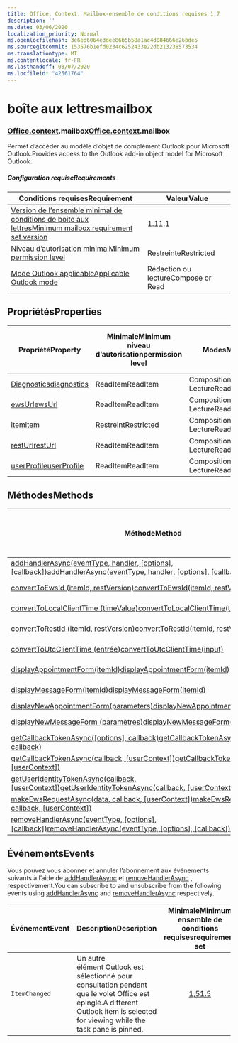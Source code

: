 ```yaml
---
title: Office. Context. Mailbox-ensemble de conditions requises 1,7
description: ''
ms.date: 03/06/2020
localization_priority: Normal
ms.openlocfilehash: 3e6ed6064e3dee86b5b58a1ac4d884666e26bde5
ms.sourcegitcommit: 153576b1efd0234c6252433e22db213238573534
ms.translationtype: MT
ms.contentlocale: fr-FR
ms.lasthandoff: 03/07/2020
ms.locfileid: "42561764"
---
```

# <a name="mailbox"></a><span data-ttu-id="7310c-102">boîte aux lettres</span><span class="sxs-lookup"><span data-stu-id="7310c-102">mailbox</span></span>

### <a name="officecontextmailbox"></a><span data-ttu-id="7310c-103">[Office](office.md)[.context](office.context.md).mailbox</span><span class="sxs-lookup"><span data-stu-id="7310c-103">[Office](office.md)[.context](office.context.md).mailbox</span></span>

<span data-ttu-id="7310c-104">Permet d’accéder au modèle d’objet de complément Outlook pour Microsoft Outlook.</span><span class="sxs-lookup"><span data-stu-id="7310c-104">Provides access to the Outlook add-in object model for Microsoft Outlook.</span></span>

##### <a name="requirements"></a><span data-ttu-id="7310c-105">Configuration requise</span><span class="sxs-lookup"><span data-stu-id="7310c-105">Requirements</span></span>

|<span data-ttu-id="7310c-106">Conditions requises</span><span class="sxs-lookup"><span data-stu-id="7310c-106">Requirement</span></span>| <span data-ttu-id="7310c-107">Valeur</span><span class="sxs-lookup"><span data-stu-id="7310c-107">Value</span></span>|
|---|---|
|[<span data-ttu-id="7310c-108">Version de l’ensemble minimal de conditions de boîte aux lettres</span><span class="sxs-lookup"><span data-stu-id="7310c-108">Minimum mailbox requirement set version</span></span>](../../requirement-sets/outlook-api-requirement-sets.md)| <span data-ttu-id="7310c-109">1.1</span><span class="sxs-lookup"><span data-stu-id="7310c-109">1.1</span></span>|
|[<span data-ttu-id="7310c-110">Niveau d’autorisation minimal</span><span class="sxs-lookup"><span data-stu-id="7310c-110">Minimum permission level</span></span>](../../../outlook/understanding-outlook-add-in-permissions.md)| <span data-ttu-id="7310c-111">Restreinte</span><span class="sxs-lookup"><span data-stu-id="7310c-111">Restricted</span></span>|
|[<span data-ttu-id="7310c-112">Mode Outlook applicable</span><span class="sxs-lookup"><span data-stu-id="7310c-112">Applicable Outlook mode</span></span>](../../../outlook/outlook-add-ins-overview.md#extension-points)| <span data-ttu-id="7310c-113">Rédaction ou lecture</span><span class="sxs-lookup"><span data-stu-id="7310c-113">Compose or Read</span></span>|

## <a name="properties"></a><span data-ttu-id="7310c-114">Propriétés</span><span class="sxs-lookup"><span data-stu-id="7310c-114">Properties</span></span>

| <span data-ttu-id="7310c-115">Propriété</span><span class="sxs-lookup"><span data-stu-id="7310c-115">Property</span></span> | <span data-ttu-id="7310c-116">Minimale</span><span class="sxs-lookup"><span data-stu-id="7310c-116">Minimum</span></span><br><span data-ttu-id="7310c-117">niveau d’autorisation</span><span class="sxs-lookup"><span data-stu-id="7310c-117">permission level</span></span> | <span data-ttu-id="7310c-118">Modes</span><span class="sxs-lookup"><span data-stu-id="7310c-118">Modes</span></span> | <span data-ttu-id="7310c-119">Type de retour</span><span class="sxs-lookup"><span data-stu-id="7310c-119">Return type</span></span> | <span data-ttu-id="7310c-120">Minimale</span><span class="sxs-lookup"><span data-stu-id="7310c-120">Minimum</span></span><br><span data-ttu-id="7310c-121">ensemble de conditions requises</span><span class="sxs-lookup"><span data-stu-id="7310c-121">requirement set</span></span> |
|---|---|---|---|:---:|
| [<span data-ttu-id="7310c-122">Diagnostics</span><span class="sxs-lookup"><span data-stu-id="7310c-122">diagnostics</span></span>](/javascript/api/outlook/office.mailbox?view=outlook-js-1.7#diagnostics) | <span data-ttu-id="7310c-123">ReadItem</span><span class="sxs-lookup"><span data-stu-id="7310c-123">ReadItem</span></span> | <span data-ttu-id="7310c-124">Composition</span><span class="sxs-lookup"><span data-stu-id="7310c-124">Compose</span></span><br><span data-ttu-id="7310c-125">Lecture</span><span class="sxs-lookup"><span data-stu-id="7310c-125">Read</span></span> | [<span data-ttu-id="7310c-126">Diagnostics</span><span class="sxs-lookup"><span data-stu-id="7310c-126">Diagnostics</span></span>](/javascript/api/outlook/office.diagnostics?view=outlook-js-1.7) | [<span data-ttu-id="7310c-127">1.1</span><span class="sxs-lookup"><span data-stu-id="7310c-127">1.1</span></span>](../requirement-set-1.1/outlook-requirement-set-1.1.md) |
| [<span data-ttu-id="7310c-128">ewsUrl</span><span class="sxs-lookup"><span data-stu-id="7310c-128">ewsUrl</span></span>](/javascript/api/outlook/office.mailbox?view=outlook-js-1.7#ewsurl) | <span data-ttu-id="7310c-129">ReadItem</span><span class="sxs-lookup"><span data-stu-id="7310c-129">ReadItem</span></span> | <span data-ttu-id="7310c-130">Composition</span><span class="sxs-lookup"><span data-stu-id="7310c-130">Compose</span></span><br><span data-ttu-id="7310c-131">Lecture</span><span class="sxs-lookup"><span data-stu-id="7310c-131">Read</span></span> | <span data-ttu-id="7310c-132">String</span><span class="sxs-lookup"><span data-stu-id="7310c-132">String</span></span> | [<span data-ttu-id="7310c-133">1.1</span><span class="sxs-lookup"><span data-stu-id="7310c-133">1.1</span></span>](../requirement-set-1.1/outlook-requirement-set-1.1.md) |
| [<span data-ttu-id="7310c-134">item</span><span class="sxs-lookup"><span data-stu-id="7310c-134">item</span></span>](office.context.mailbox.item.md) | <span data-ttu-id="7310c-135">Restreint</span><span class="sxs-lookup"><span data-stu-id="7310c-135">Restricted</span></span> | <span data-ttu-id="7310c-136">Composition</span><span class="sxs-lookup"><span data-stu-id="7310c-136">Compose</span></span><br><span data-ttu-id="7310c-137">Lecture</span><span class="sxs-lookup"><span data-stu-id="7310c-137">Read</span></span> | [<span data-ttu-id="7310c-138">Élément</span><span class="sxs-lookup"><span data-stu-id="7310c-138">Item</span></span>](/javascript/api/outlook/office.item?view=outlook-js-1.7) | [<span data-ttu-id="7310c-139">1.1</span><span class="sxs-lookup"><span data-stu-id="7310c-139">1.1</span></span>](../requirement-set-1.1/outlook-requirement-set-1.1.md) |
| [<span data-ttu-id="7310c-140">restUrl</span><span class="sxs-lookup"><span data-stu-id="7310c-140">restUrl</span></span>](/javascript/api/outlook/office.mailbox?view=outlook-js-1.7#resturl) | <span data-ttu-id="7310c-141">ReadItem</span><span class="sxs-lookup"><span data-stu-id="7310c-141">ReadItem</span></span> | <span data-ttu-id="7310c-142">Composition</span><span class="sxs-lookup"><span data-stu-id="7310c-142">Compose</span></span><br><span data-ttu-id="7310c-143">Lecture</span><span class="sxs-lookup"><span data-stu-id="7310c-143">Read</span></span> | <span data-ttu-id="7310c-144">String</span><span class="sxs-lookup"><span data-stu-id="7310c-144">String</span></span> | [<span data-ttu-id="7310c-145">1,5</span><span class="sxs-lookup"><span data-stu-id="7310c-145">1.5</span></span>](../requirement-set-1.5/outlook-requirement-set-1.5.md) |
| [<span data-ttu-id="7310c-146">userProfile</span><span class="sxs-lookup"><span data-stu-id="7310c-146">userProfile</span></span>](/javascript/api/outlook/office.mailbox?view=outlook-js-1.7#userprofile) | <span data-ttu-id="7310c-147">ReadItem</span><span class="sxs-lookup"><span data-stu-id="7310c-147">ReadItem</span></span> | <span data-ttu-id="7310c-148">Composition</span><span class="sxs-lookup"><span data-stu-id="7310c-148">Compose</span></span><br><span data-ttu-id="7310c-149">Lecture</span><span class="sxs-lookup"><span data-stu-id="7310c-149">Read</span></span> | [<span data-ttu-id="7310c-150">Profil</span><span class="sxs-lookup"><span data-stu-id="7310c-150">UserProfile</span></span>](/javascript/api/outlook/office.userprofile?view=outlook-js-1.7) | [<span data-ttu-id="7310c-151">1.1</span><span class="sxs-lookup"><span data-stu-id="7310c-151">1.1</span></span>](../requirement-set-1.1/outlook-requirement-set-1.1.md) |

## <a name="methods"></a><span data-ttu-id="7310c-152">Méthodes</span><span class="sxs-lookup"><span data-stu-id="7310c-152">Methods</span></span>

| <span data-ttu-id="7310c-153">Méthode</span><span class="sxs-lookup"><span data-stu-id="7310c-153">Method</span></span> | <span data-ttu-id="7310c-154">Minimale</span><span class="sxs-lookup"><span data-stu-id="7310c-154">Minimum</span></span><br><span data-ttu-id="7310c-155">niveau d’autorisation</span><span class="sxs-lookup"><span data-stu-id="7310c-155">permission level</span></span> | <span data-ttu-id="7310c-156">Modes</span><span class="sxs-lookup"><span data-stu-id="7310c-156">Modes</span></span> | <span data-ttu-id="7310c-157">Minimale</span><span class="sxs-lookup"><span data-stu-id="7310c-157">Minimum</span></span><br><span data-ttu-id="7310c-158">ensemble de conditions requises</span><span class="sxs-lookup"><span data-stu-id="7310c-158">requirement set</span></span> |
|---|---|---|:---:|
| <span data-ttu-id="7310c-159">[addHandlerAsync(eventType, handler, [options], [callback])](/javascript/api/outlook/office.mailbox?view=outlook-js-1.7#addhandlerasync-eventtype--handler--options--callback-)</span><span class="sxs-lookup"><span data-stu-id="7310c-159">[addHandlerAsync(eventType, handler, [options], [callback])](/javascript/api/outlook/office.mailbox?view=outlook-js-1.7#addhandlerasync-eventtype--handler--options--callback-)</span></span> | <span data-ttu-id="7310c-160">ReadItem</span><span class="sxs-lookup"><span data-stu-id="7310c-160">ReadItem</span></span> | <span data-ttu-id="7310c-161">Composition</span><span class="sxs-lookup"><span data-stu-id="7310c-161">Compose</span></span><br><span data-ttu-id="7310c-162">Lecture</span><span class="sxs-lookup"><span data-stu-id="7310c-162">Read</span></span> | [<span data-ttu-id="7310c-163">1,5</span><span class="sxs-lookup"><span data-stu-id="7310c-163">1.5</span></span>](../requirement-set-1.5/outlook-requirement-set-1.5.md) |
| [<span data-ttu-id="7310c-164">convertToEwsId (itemId, restVersion)</span><span class="sxs-lookup"><span data-stu-id="7310c-164">convertToEwsId(itemId, restVersion)</span></span>](/javascript/api/outlook/office.mailbox?view=outlook-js-1.7#converttoewsid-itemid--restversion-) | <span data-ttu-id="7310c-165">Restreint</span><span class="sxs-lookup"><span data-stu-id="7310c-165">Restricted</span></span> | <span data-ttu-id="7310c-166">Composition</span><span class="sxs-lookup"><span data-stu-id="7310c-166">Compose</span></span><br><span data-ttu-id="7310c-167">Lecture</span><span class="sxs-lookup"><span data-stu-id="7310c-167">Read</span></span> | [<span data-ttu-id="7310c-168">1.3</span><span class="sxs-lookup"><span data-stu-id="7310c-168">1.3</span></span>](../requirement-set-1.3/outlook-requirement-set-1.3.md) |
| [<span data-ttu-id="7310c-169">convertToLocalClientTime (timeValue)</span><span class="sxs-lookup"><span data-stu-id="7310c-169">convertToLocalClientTime(timeValue)</span></span>](/javascript/api/outlook/office.mailbox?view=outlook-js-1.7#converttolocalclienttime-timevalue-) | <span data-ttu-id="7310c-170">ReadItem</span><span class="sxs-lookup"><span data-stu-id="7310c-170">ReadItem</span></span> | <span data-ttu-id="7310c-171">Composition</span><span class="sxs-lookup"><span data-stu-id="7310c-171">Compose</span></span><br><span data-ttu-id="7310c-172">Lecture</span><span class="sxs-lookup"><span data-stu-id="7310c-172">Read</span></span> | [<span data-ttu-id="7310c-173">1.1</span><span class="sxs-lookup"><span data-stu-id="7310c-173">1.1</span></span>](../requirement-set-1.1/outlook-requirement-set-1.1.md) |
| [<span data-ttu-id="7310c-174">convertToRestId (itemId, restVersion)</span><span class="sxs-lookup"><span data-stu-id="7310c-174">convertToRestId(itemId, restVersion)</span></span>](/javascript/api/outlook/office.mailbox?view=outlook-js-1.7#converttorestid-itemid--restversion-) | <span data-ttu-id="7310c-175">Restreint</span><span class="sxs-lookup"><span data-stu-id="7310c-175">Restricted</span></span> | <span data-ttu-id="7310c-176">Composition</span><span class="sxs-lookup"><span data-stu-id="7310c-176">Compose</span></span><br><span data-ttu-id="7310c-177">Lecture</span><span class="sxs-lookup"><span data-stu-id="7310c-177">Read</span></span> | [<span data-ttu-id="7310c-178">1.3</span><span class="sxs-lookup"><span data-stu-id="7310c-178">1.3</span></span>](../requirement-set-1.3/outlook-requirement-set-1.3.md) |
| [<span data-ttu-id="7310c-179">convertToUtcClientTime (entrée)</span><span class="sxs-lookup"><span data-stu-id="7310c-179">convertToUtcClientTime(input)</span></span>](/javascript/api/outlook/office.mailbox?view=outlook-js-1.7#converttoutcclienttime-input-) | <span data-ttu-id="7310c-180">ReadItem</span><span class="sxs-lookup"><span data-stu-id="7310c-180">ReadItem</span></span> | <span data-ttu-id="7310c-181">Composition</span><span class="sxs-lookup"><span data-stu-id="7310c-181">Compose</span></span><br><span data-ttu-id="7310c-182">Lecture</span><span class="sxs-lookup"><span data-stu-id="7310c-182">Read</span></span> | [<span data-ttu-id="7310c-183">1.1</span><span class="sxs-lookup"><span data-stu-id="7310c-183">1.1</span></span>](../requirement-set-1.1/outlook-requirement-set-1.1.md) |
| [<span data-ttu-id="7310c-184">displayAppointmentForm(itemId)</span><span class="sxs-lookup"><span data-stu-id="7310c-184">displayAppointmentForm(itemId)</span></span>](/javascript/api/outlook/office.mailbox?view=outlook-js-1.7#displayappointmentform-itemid-) | <span data-ttu-id="7310c-185">ReadItem</span><span class="sxs-lookup"><span data-stu-id="7310c-185">ReadItem</span></span> | <span data-ttu-id="7310c-186">Composition</span><span class="sxs-lookup"><span data-stu-id="7310c-186">Compose</span></span><br><span data-ttu-id="7310c-187">Lecture</span><span class="sxs-lookup"><span data-stu-id="7310c-187">Read</span></span> | [<span data-ttu-id="7310c-188">1.1</span><span class="sxs-lookup"><span data-stu-id="7310c-188">1.1</span></span>](../requirement-set-1.1/outlook-requirement-set-1.1.md) |
| [<span data-ttu-id="7310c-189">displayMessageForm(itemId)</span><span class="sxs-lookup"><span data-stu-id="7310c-189">displayMessageForm(itemId)</span></span>](/javascript/api/outlook/office.mailbox?view=outlook-js-1.7#displaymessageform-itemid-) | <span data-ttu-id="7310c-190">ReadItem</span><span class="sxs-lookup"><span data-stu-id="7310c-190">ReadItem</span></span> | <span data-ttu-id="7310c-191">Composition</span><span class="sxs-lookup"><span data-stu-id="7310c-191">Compose</span></span><br><span data-ttu-id="7310c-192">Lecture</span><span class="sxs-lookup"><span data-stu-id="7310c-192">Read</span></span> | [<span data-ttu-id="7310c-193">1.1</span><span class="sxs-lookup"><span data-stu-id="7310c-193">1.1</span></span>](../requirement-set-1.1/outlook-requirement-set-1.1.md) |
| [<span data-ttu-id="7310c-194">displayNewAppointmentForm(parameters)</span><span class="sxs-lookup"><span data-stu-id="7310c-194">displayNewAppointmentForm(parameters)</span></span>](/javascript/api/outlook/office.mailbox?view=outlook-js-1.7#displaynewappointmentform-parameters-) | <span data-ttu-id="7310c-195">ReadItem</span><span class="sxs-lookup"><span data-stu-id="7310c-195">ReadItem</span></span> | <span data-ttu-id="7310c-196">Lecture</span><span class="sxs-lookup"><span data-stu-id="7310c-196">Read</span></span> | [<span data-ttu-id="7310c-197">1.1</span><span class="sxs-lookup"><span data-stu-id="7310c-197">1.1</span></span>](../requirement-set-1.1/outlook-requirement-set-1.1.md) |
| [<span data-ttu-id="7310c-198">displayNewMessageForm (paramètres)</span><span class="sxs-lookup"><span data-stu-id="7310c-198">displayNewMessageForm(parameters)</span></span>](/javascript/api/outlook/office.mailbox?view=outlook-js-1.7#displaynewmessageform-parameters-) | <span data-ttu-id="7310c-199">ReadItem</span><span class="sxs-lookup"><span data-stu-id="7310c-199">ReadItem</span></span> | <span data-ttu-id="7310c-200">Composition</span><span class="sxs-lookup"><span data-stu-id="7310c-200">Compose</span></span><br><span data-ttu-id="7310c-201">Lecture</span><span class="sxs-lookup"><span data-stu-id="7310c-201">Read</span></span> | [<span data-ttu-id="7310c-202">1,6</span><span class="sxs-lookup"><span data-stu-id="7310c-202">1.6</span></span>](../requirement-set-1.6/outlook-requirement-set-1.6.md) |
| <span data-ttu-id="7310c-203">[getCallbackTokenAsync([options], callback)](/javascript/api/outlook/office.mailbox?view=outlook-js-1.7#getcallbacktokenasync-options--callback-)</span><span class="sxs-lookup"><span data-stu-id="7310c-203">[getCallbackTokenAsync([options], callback)](/javascript/api/outlook/office.mailbox?view=outlook-js-1.7#getcallbacktokenasync-options--callback-)</span></span> | <span data-ttu-id="7310c-204">ReadItem</span><span class="sxs-lookup"><span data-stu-id="7310c-204">ReadItem</span></span> | <span data-ttu-id="7310c-205">Composition</span><span class="sxs-lookup"><span data-stu-id="7310c-205">Compose</span></span><br><span data-ttu-id="7310c-206">Lecture</span><span class="sxs-lookup"><span data-stu-id="7310c-206">Read</span></span> | [<span data-ttu-id="7310c-207">1,5</span><span class="sxs-lookup"><span data-stu-id="7310c-207">1.5</span></span>](../requirement-set-1.5/outlook-requirement-set-1.5.md) |
| <span data-ttu-id="7310c-208">[getCallbackTokenAsync(callback, [userContext])](/javascript/api/outlook/office.mailbox?view=outlook-js-1.7#getcallbacktokenasync-callback--usercontext-)</span><span class="sxs-lookup"><span data-stu-id="7310c-208">[getCallbackTokenAsync(callback, [userContext])](/javascript/api/outlook/office.mailbox?view=outlook-js-1.7#getcallbacktokenasync-callback--usercontext-)</span></span> | <span data-ttu-id="7310c-209">ReadItem</span><span class="sxs-lookup"><span data-stu-id="7310c-209">ReadItem</span></span> | <span data-ttu-id="7310c-210">Composition</span><span class="sxs-lookup"><span data-stu-id="7310c-210">Compose</span></span><br><span data-ttu-id="7310c-211">Lecture</span><span class="sxs-lookup"><span data-stu-id="7310c-211">Read</span></span> | [<span data-ttu-id="7310c-212">1.3</span><span class="sxs-lookup"><span data-stu-id="7310c-212">1.3</span></span>](../requirement-set-1.3/outlook-requirement-set-1.3.md)<br>[<span data-ttu-id="7310c-213">1.1</span><span class="sxs-lookup"><span data-stu-id="7310c-213">1.1</span></span>](../requirement-set-1.1/outlook-requirement-set-1.1.md) |
| <span data-ttu-id="7310c-214">[getUserIdentityTokenAsync(callback, [userContext])](/javascript/api/outlook/office.mailbox?view=outlook-js-1.7#getuseridentitytokenasync-callback--usercontext-)</span><span class="sxs-lookup"><span data-stu-id="7310c-214">[getUserIdentityTokenAsync(callback, [userContext])](/javascript/api/outlook/office.mailbox?view=outlook-js-1.7#getuseridentitytokenasync-callback--usercontext-)</span></span> | <span data-ttu-id="7310c-215">ReadItem</span><span class="sxs-lookup"><span data-stu-id="7310c-215">ReadItem</span></span> | <span data-ttu-id="7310c-216">Composition</span><span class="sxs-lookup"><span data-stu-id="7310c-216">Compose</span></span><br><span data-ttu-id="7310c-217">Lecture</span><span class="sxs-lookup"><span data-stu-id="7310c-217">Read</span></span> | [<span data-ttu-id="7310c-218">1.1</span><span class="sxs-lookup"><span data-stu-id="7310c-218">1.1</span></span>](../requirement-set-1.1/outlook-requirement-set-1.1.md) |
| <span data-ttu-id="7310c-219">[makeEwsRequestAsync(data, callback, [userContext])](/javascript/api/outlook/office.mailbox?view=outlook-js-1.7#makeewsrequestasync-data--callback--usercontext-)</span><span class="sxs-lookup"><span data-stu-id="7310c-219">[makeEwsRequestAsync(data, callback, [userContext])](/javascript/api/outlook/office.mailbox?view=outlook-js-1.7#makeewsrequestasync-data--callback--usercontext-)</span></span> | <span data-ttu-id="7310c-220">ReadWriteMailbox</span><span class="sxs-lookup"><span data-stu-id="7310c-220">ReadWriteMailbox</span></span> | <span data-ttu-id="7310c-221">Composition</span><span class="sxs-lookup"><span data-stu-id="7310c-221">Compose</span></span><br><span data-ttu-id="7310c-222">Lecture</span><span class="sxs-lookup"><span data-stu-id="7310c-222">Read</span></span> | [<span data-ttu-id="7310c-223">1.1</span><span class="sxs-lookup"><span data-stu-id="7310c-223">1.1</span></span>](../requirement-set-1.1/outlook-requirement-set-1.1.md) |
| <span data-ttu-id="7310c-224">[removeHandlerAsync(eventType, [options], [callback])](/javascript/api/outlook/office.mailbox?view=outlook-js-1.7#removehandlerasync-eventtype--options--callback-)</span><span class="sxs-lookup"><span data-stu-id="7310c-224">[removeHandlerAsync(eventType, [options], [callback])](/javascript/api/outlook/office.mailbox?view=outlook-js-1.7#removehandlerasync-eventtype--options--callback-)</span></span> | <span data-ttu-id="7310c-225">ReadItem</span><span class="sxs-lookup"><span data-stu-id="7310c-225">ReadItem</span></span> | <span data-ttu-id="7310c-226">Composition</span><span class="sxs-lookup"><span data-stu-id="7310c-226">Compose</span></span><br><span data-ttu-id="7310c-227">Lecture</span><span class="sxs-lookup"><span data-stu-id="7310c-227">Read</span></span> | [<span data-ttu-id="7310c-228">1,5</span><span class="sxs-lookup"><span data-stu-id="7310c-228">1.5</span></span>](../requirement-set-1.5/outlook-requirement-set-1.5.md) |

## <a name="events"></a><span data-ttu-id="7310c-229">Événements</span><span class="sxs-lookup"><span data-stu-id="7310c-229">Events</span></span>

<span data-ttu-id="7310c-230">Vous pouvez vous abonner et annuler l’abonnement aux événements suivants à l’aide de [addHandlerAsync](/javascript/api/outlook/office.mailbox?view=outlook-js-1.7#addhandlerasync-eventtype--handler--options--callback-) et [removeHandlerAsync](/javascript/api/outlook/office.mailbox?view=outlook-js-1.7#removehandlerasync-eventtype--options--callback-) , respectivement.</span><span class="sxs-lookup"><span data-stu-id="7310c-230">You can subscribe to and unsubscribe from the following events using [addHandlerAsync](/javascript/api/outlook/office.mailbox?view=outlook-js-1.7#addhandlerasync-eventtype--handler--options--callback-) and [removeHandlerAsync](/javascript/api/outlook/office.mailbox?view=outlook-js-1.7#removehandlerasync-eventtype--options--callback-) respectively.</span></span>

| <span data-ttu-id="7310c-231">Événement</span><span class="sxs-lookup"><span data-stu-id="7310c-231">Event</span></span> | <span data-ttu-id="7310c-232">Description</span><span class="sxs-lookup"><span data-stu-id="7310c-232">Description</span></span> | <span data-ttu-id="7310c-233">Minimale</span><span class="sxs-lookup"><span data-stu-id="7310c-233">Minimum</span></span><br><span data-ttu-id="7310c-234">ensemble de conditions requises</span><span class="sxs-lookup"><span data-stu-id="7310c-234">requirement set</span></span> |
|---|---|:---:|
|`ItemChanged`| <span data-ttu-id="7310c-235">Un autre élément Outlook est sélectionné pour consultation pendant que le volet Office est épinglé.</span><span class="sxs-lookup"><span data-stu-id="7310c-235">A different Outlook item is selected for viewing while the task pane is pinned.</span></span> | [<span data-ttu-id="7310c-236">1,5</span><span class="sxs-lookup"><span data-stu-id="7310c-236">1.5</span></span>](../requirement-set-1.5/outlook-requirement-set-1.5.md) |
